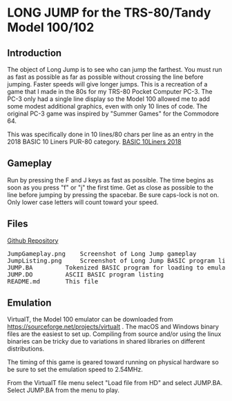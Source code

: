 # LONG JUMP for the TRS-80/Tandy Model 100/102


## Introduction
The object of Long Jump is to see who can jump the farthest.  You must run as fast as possible as far as possible without crossing the line before jumping.  Faster speeds will give longer jumps.  This is a recreation of a game that I made in the 80s for my TRS-80 Pocket Computer PC-3.  The PC-3 only had a single line display so the Model 100 allowed me to add some modest additional graphics, even with only 10 lines of code.  The original PC-3 game was inspired by "Summer Games" for the Commodore 64.

This was specifically done in 10 lines/80 chars per line as an entry in the 2018 BASIC 10 Liners PUR-80 category.
[BASIC 10Liners 2018](http://gkanold.wixsite.com/homeputerium/basic-10liners-2018)

## Gameplay
Run by pressing the F and J keys as fast as possible.  The time begins as soon as you press "f" or "j" the first time.  Get as close as possible to the line before jumping by pressing the spacebar.  Be sure caps-lock is not on.  Only lower case letters will count toward your speed.

## Files
[Github Repository](https://github.com/ksbex/basic-longjump.git)

<pre>
JumpGameplay.png	Screenshot of Long Jump gameplay
JumpListing.png		Screenshot of Long Jump BASIC program listing
JUMP.BA			Tokenized BASIC program for loading to emulator/computer
JUMP.DO			ASCII BASIC program listing
README.md		This file
</pre>

## Emulation
VirtualT, the Model 100 emulator can be downloaded from https://sourceforge.net/projects/virtualt .  The macOS and Windows binary files are the easiest to set up.  Compiling from source and/or using the linux binaries can be tricky due to variations in shared libraries on different distributions.  

The timing of this game is geared toward running on physical hardware so be sure to set the emulation speed to 2.54MHz.

From the VirtualT file menu select "Load file from HD" and select JUMP.BA.  Select JUMP.BA from the menu to play.



